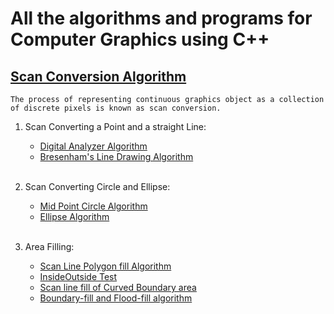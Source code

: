 # All the algorithms and programs for Computer Graphics using C++

## [Scan Conversion Algorithm](https://www.javatpoint.com/computer-graphics-scan-conversion-definition)

```README
The process of representing continuous graphics object as a collection of discrete pixels is known as scan conversion.
```

1. Scan Converting a Point and a straight Line:
   - [Digital Analyzer Algorithm](https://github.com/sthsuyash/C-projects/blob/main/Computer_Graphics/Scan_Conversion_Algorithm/DDA.cpp)
   - [Bresenham's Line Drawing Algorithm](https://github.com/sthsuyash/C-projects/blob/main/Computer_Graphics/Scan_Conversion_Algorithm/Bresenham.cpp)
     <br><br>

2. Scan Converting Circle and Ellipse:
   - [Mid Point Circle Algorithm](https://github.com/sthsuyash/C-projects/blob/main/Computer_Graphics/Scan_Conversion_Algorithm/circle.cpp) 
   - [Ellipse Algorithm](https://github.com/sthsuyash/C-projects/blob/main/Computer_Graphics/Scan_Conversion_Algorithm/ellipse.cpp)
<br><br>

3. Area Filling:
   - [Scan Line Polygon fill Algorithm]()
   - [InsideOutside Test]()
   - [Scan line fill of Curved Boundary area]()
   - [Boundary-fill and Flood-fill algorithm]()
